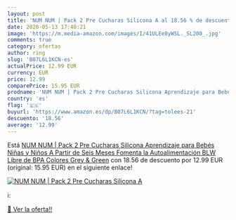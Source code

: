 ```yaml
---
layout: post
title: 'NUM NUM | Pack 2 Pre Cucharas Silicona A al 18.56 % de descuento'
date: 2020-05-13 17:40:21
image: 'https://m.media-amazon.com/images/I/41ULEe0yWSL._SL200_.jpg'
comments: true
category: ofertas
author: ring
slug: 'B07L6L1KCN-es'
actualPrice: 12.99 EUR
currency: EUR
price: 12.99
comparePrice: 15.95 EUR
prodname: 'NUM NUM | Pack 2 Pre Cucharas Silicona Aprendizaje para Bebés Niñas y Niños  A Partir de Seis Meses  Fomenta la Autoalimentación  BLW  Libre de BPA  Colores Grey & Green'
country: 'es'
flag: '🇪🇸'
buyurl: 'https://www.amazon.es/dp/B07L6L1KCN/?tag=tolees-21'
descuento: '18.56'
average: '12.99'
---
```


Está [NUM NUM | Pack 2 Pre Cucharas Silicona Aprendizaje para Bebés Niñas y Niños  A Partir de Seis Meses  Fomenta la Autoalimentación  BLW  Libre de BPA  Colores Grey & Green](https://www.amazon.es/dp/B07L6L1KCN/?tag=tolees-21) con 18.56 de descuento por 12.99 EUR (original: 15.95 EUR) en el siguiente enlace!

[![NUM NUM | Pack 2 Pre Cucharas Silicona A](https://m.media-amazon.com/images/I/41ULEe0yWSL._SL200_.jpg)](https://www.amazon.es/dp/B07L6L1KCN/?tag=tolees-21)

ℹ️:


[🛒 Ver la oferta!!](https://www.amazon.es/dp/B07L6L1KCN/?tag=tolees-21)
